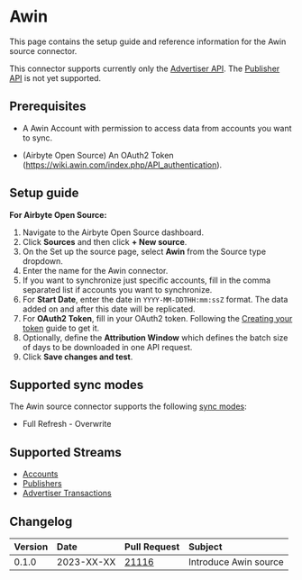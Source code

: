 # Awin

This page contains the setup guide and reference information for the Awin source connector.

This connector supports currently only the [Advertiser API](https://wiki.awin.com/index.php/Advertiser_API). The [Publisher API](https://wiki.awin.com/index.php/Publisher_API) is not yet supported.


## Prerequisites

* A Awin Account with permission to access data from accounts you want to sync.
<!-- env:oss -->
- (Airbyte Open Source) An OAuth2 Token (https://wiki.awin.com/index.php/API_authentication).
<!-- /env:oss -->

## Setup guide

<!-- env:oss -->
**For Airbyte Open Source:**

1. Navigate to the Airbyte Open Source dashboard.
2. Click **Sources** and then click **+ New source**.
3. On the Set up the source page, select **Awin** from the Source type dropdown.
4. Enter the name for the Awin connector.
5. If you want to synchronize just specific accounts, fill in the comma separated list if accounts you want to synchronize.
6. For **Start Date**, enter the date in `YYYY-MM-DDTHH:mm:ssZ` format. The data added on and after this date will be replicated.
7. For **OAuth2 Token**, fill in your OAuth2 token. Following the [Creating your token](https://wiki.awin.com/index.php/API_authentication) guide to get it.
8. Optionally, define the **Attribution Window** which defines the batch size of days to be downloaded in one API request.
9. Click **Save changes and test**.
<!-- /env:oss -->

## Supported sync modes

The Awin source connector supports the following [sync modes](https://docs.airbyte.com/understanding-airbyte/connections/#sync-modes):

* Full Refresh - Overwrite
<!--
* Full Refresh - Append
* Incremental - Append
* Incremental - Deduped History
-->

## Supported Streams

* [Accounts](https://wiki.awin.com/index.php/API_get_accounts)
* [Publishers](https://wiki.awin.com/index.php/API_get_publishers)
* [Advertiser Transactions](https://wiki.awin.com/index.php/API_get_transactions_list)

## Changelog

| Version | Date       | Pull Request                                             | Subject                                            |
|:--------|:-----------|:---------------------------------------------------------|:---------------------------------------------------|
| 0.1.0   | 2023-XX-XX | [21116](https://github.com/airbytehq/airbyte/pull/21116) | Introduce Awin source                              |
